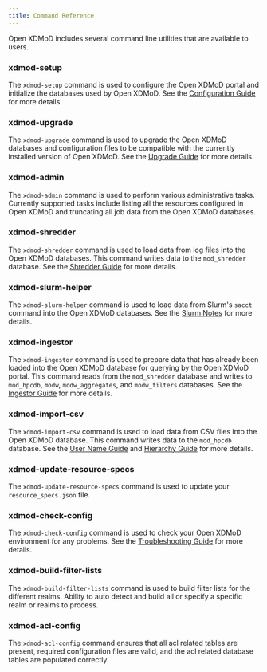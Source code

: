 ```yaml
---
title: Command Reference
---
```


Open XDMoD includes several command line utilities that are available to
users.

### xdmod-setup

The `xdmod-setup` command is used to configure the Open XDMoD portal and
initialize the databases used by Open XDMoD.  See the
[Configuration Guide](configuration.html) for more details.

### xdmod-upgrade

The `xdmod-upgrade` command is used to upgrade the Open XDMoD databases
and configuration files to be compatible with the currently installed
version of Open XDMoD.  See the [Upgrade Guide](upgrade.html) for more
details.

### xdmod-admin

The `xdmod-admin` command is used to perform various administrative
tasks.  Currently supported tasks include listing all the resources
configured in Open XDMoD and truncating all job data from the Open
XDMoD databases.

### xdmod-shredder

The `xdmod-shredder` command is used to load data from log files into
the Open XDMoD databases.  This command writes data to the
`mod_shredder` database.  See the [Shredder Guide](shredder.html) for more
details.

### xdmod-slurm-helper

The `xdmod-slurm-helper` command is used to load data from Slurm's
`sacct` command into the Open XDMoD databases.  See the
[Slurm Notes](resource-manager-slurm.html) for more details.

### xdmod-ingestor

The `xdmod-ingestor` command is used to prepare data that has already
been loaded into the Open XDMoD database for querying by the Open XDMoD
portal.  This command reads from the `mod_shredder` database and writes
to `mod_hpcdb`, `modw`, `modw_aggregates`, and `modw_filters` databases.
See the [Ingestor Guide](ingestor.html) for more details.

### xdmod-import-csv

The `xdmod-import-csv` command is used to load data from CSV files into
the Open XDMoD database.  This command writes data to the `mod_hpcdb`
database.  See the [User Name Guide](user-names.html) and
[Hierarchy Guide](hierarchy.html) for more details.

### xdmod-update-resource-specs

The `xdmod-update-resource-specs` command is used to update your
`resource_specs.json` file.

### xdmod-check-config

The `xdmod-check-config` command is used to check your Open XDMoD
environment for any problems.  See the
[Troubleshooting Guide](troubleshooting.html) for more details.

### xdmod-build-filter-lists

The `xdmod-build-filter-lists` command is used to build filter lists for the
different realms.  Ability to auto detect and build all or specify a specific
realm or realms to process.

### xdmod-acl-config

The `xdmod-acl-config` command ensures that all acl related tables are present, 
required configuration files are valid, and the acl related database tables are 
populated correctly.
